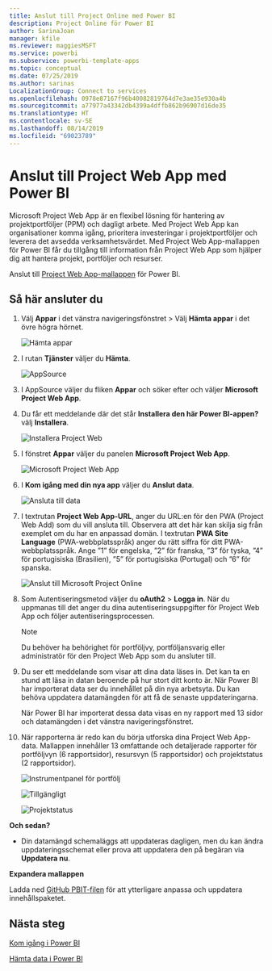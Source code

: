 ```yaml
---
title: Anslut till Project Online med Power BI
description: Project Online för Power BI
author: SarinaJoan
manager: kfile
ms.reviewer: maggiesMSFT
ms.service: powerbi
ms.subservice: powerbi-template-apps
ms.topic: conceptual
ms.date: 07/25/2019
ms.author: sarinas
LocalizationGroup: Connect to services
ms.openlocfilehash: 0978e87167f96b40082819764d7e3ae35e930a4b
ms.sourcegitcommit: a77977a43342db4399a4dffb862b96907d16de35
ms.translationtype: HT
ms.contentlocale: sv-SE
ms.lasthandoff: 08/14/2019
ms.locfileid: "69023789"
---
```

# <a name="connect-to-project-web-app-with-power-bi"></a>Anslut till Project Web App med Power BI
Microsoft Project Web App är en flexibel lösning för hantering av projektportföljer (PPM) och dagligt arbete. Med Project Web App kan organisationer komma igång, prioritera investeringar i projektportföljer och leverera det avsedda verksamhetsvärdet. Med Project Web App-mallappen för Power BI får du tillgång till information från Project Web App som hjälper dig att hantera projekt, portföljer och resurser.

Anslut till [Project Web App-mallappen](https://appsource.microsoft.com/product/power-bi/pbi_msprojectonline.pbi-microsoftprojectwebapp) för Power BI.

## <a name="how-to-connect"></a>Så här ansluter du

1. Välj **Appar** i det vänstra navigeringsfönstret > Välj **Hämta appar** i det övre högra hörnet.

    ![Hämta appar](media/service-connect-to-project-online/GetApps.png)

2. I rutan **Tjänster** väljer du **Hämta**.
   
   ![AppSource](media/service-connect-to-project-online/AppSource.png)
3. I AppSource väljer du fliken **Appar** och söker efter och väljer **Microsoft Project Web App**.
   
4. Du får ett meddelande där det står **Installera den här Power BI-appen?** välj **Installera**. 

   ![Installera Project Web](media/service-connect-to-project-online/ProjectTile.png)
5. I fönstret **Appar** väljer du panelen **Microsoft Project Web App**. 
   
   ![Microsoft Project Web App](media/service-connect-to-project-online/getstarted.png)
6. I **Kom igång med din nya app** väljer du **Anslut data**.
   
   ![Ansluta till data](media/service-connect-to-project-online/mproject.png)
7. I textrutan **Project Web App-URL**, anger du URL:en för den PWA (Project Web Add) som du vill ansluta till.  Observera att det här kan skilja sig från exemplet om du har en anpassad domän. I textrutan **PWA Site Language** (PWA-webbplatsspråk) anger du rätt siffra för ditt PWA-webbplatsspråk. Ange ”1” för engelska, ”2” för franska, ”3” för tyska, ”4” för portugisiska (Brasilien), ”5” för portugisiska (Portugal) och ”6” för spanska. 
   
   ![Anslut till Microsoft Project Online](media/service-connect-to-project-online/params.png)
8. Som Autentiseringsmetod väljer du **oAuth2** \> **Logga in**. När du uppmanas till det anger du dina autentiseringsuppgifter för Project Web App och följer autentiseringsprocessen.

    > [!NOTE]
    > Du behöver ha behörighet för portföljvy, portföljansvarig eller administratör för den Project Web App som du ansluter till.

9. Du ser ett meddelande som visar att dina data läses in. Det kan ta en stund att läsa in datan beroende på hur stort ditt konto är. När Power BI har importerat data ser du innehållet på din nya arbetsyta. Du kan behöva uppdatera datamängden för att få de senaste uppdateringarna. 

    När Power BI har importerat dessa data visas en ny rapport med 13 sidor och datamängden i det vänstra navigeringsfönstret. 

10. När rapporterna är redo kan du börja utforska dina Project Web App-data. Mallappen innehåller 13 omfattande och detaljerade rapporter för portföljvyn (6 rapportsidor), resursvyn (5 rapportsidor) och projektstatus (2 rapportsidor). 

    ![Instrumentpanel för portfölj](media/service-connect-to-project-online/report1.png)
   
    ![Tillgängligt](media/service-connect-to-project-online/report3.png)
   
    ![Projektstatus](media/service-connect-to-project-online/report2.png)

**Och sedan?**

* Din datamängd schemaläggs att uppdateras dagligen, men du kan ändra uppdateringsschemat eller prova att uppdatera den på begäran via **Uppdatera nu**.

**Expandera mallappen**

Ladda ned [GitHub PBIT-filen](https://github.com/OfficeDev/Project-Power-BI-Content-Packs) för att ytterligare anpassa och uppdatera innehållspaketet.

## <a name="next-steps"></a>Nästa steg
[Kom igång i Power BI](service-get-started.md)

[Hämta data i Power BI](service-get-data.md)

